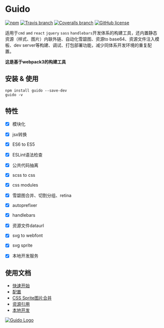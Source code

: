# Guido

[![npm](https://img.shields.io/npm/v/guido.svg)](https://www.npmjs.com/package/guido)
[![Travis branch](https://img.shields.io/travis/zuzucheFE/guido/3.x.svg)](https://travis-ci.org/zuzucheFE/guido)
[![Coveralls branch](https://img.shields.io/coveralls/zuzucheFE/guido/3.x.svg)](https://coveralls.io/github/zuzucheFE/guido)
[![GitHub license](https://img.shields.io/badge/license-MIT-blue.svg)](https://raw.githubusercontent.com/kidney/guido/master/LICENSE)

适用于`cmd` `amd` `react` `jquery` `sass` `handlebars`开发体系的构建工具，还内置静态资源（样式、图片）内联外链、自动化雪碧图、资源to base64、资源文件注入模板、dev server等构建、调试、打包部署功能，减少同体系开发环境的重复配置。

**这是基于webpack3的构建工具**


## 安装 & 使用

```shell
npm install guido --save-dev
guido -v
```



## 特性

- [x] 模块化
- [x] jsx转换
- [x] ES6 to ES5
- [x] ESLint语法检查
- [x] 公共代码抽离
- [x] scss to css
- [x] css modules
- [x] 雪碧图合并、切割分组、retina
- [x] autoprefixer
- [x] handlebars
- [x] 资源文件dataurl
- [x] svg to webfont
- [x] svg sprite
- [x] 本地开发服务




## 使用文档

- [快速开始](https://github.com/zuzucheFE/guido/blob/master/docs/get-started.md)
- [配置](https://github.com/zuzucheFE/guido/blob/master/docs/configuration.md)
- [CSS Sprite图片合并](https://github.com/zuzucheFE/guido/blob/master/docs/css-images-sprite.md)
- [资源引用](https://github.com/zuzucheFE/guido/blob/master/docs/resource-reference.md)
- [本地开发](https://github.com/zuzucheFE/guido/blob/master/docs/dev-server.md)


[![Guido Logo](https://cldup.com/VRIcicgf5s.jpg)](https://github.com/zuzucheFE/guido)

